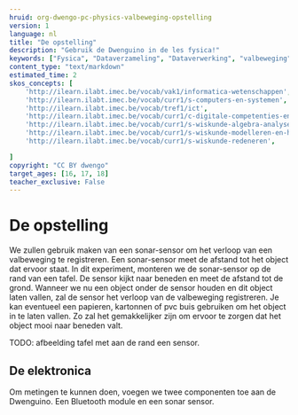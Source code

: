 ```yaml
---
hruid: org-dwengo-pc-physics-valbeweging-opstelling
version: 1
language: nl
title: "De opstelling"
description: "Gebruik de Dwenguino in de les fysica!"
keywords: ["Fysica", "Dataverzameling", "Dataverwerking", "valbeweging"]
content_type: "text/markdown"
estimated_time: 2
skos_concepts: [
    'http://ilearn.ilabt.imec.be/vocab/vak1/informatica-wetenschappen', 
    'http://ilearn.ilabt.imec.be/vocab/curr1/s-computers-en-systemen',
    'http://ilearn.ilabt.imec.be/vocab/tref1/ict',
    'http://ilearn.ilabt.imec.be/vocab/curr1/c-digitale-competenties-en-mediawijsheid',
    'http://ilearn.ilabt.imec.be/vocab/curr1/s-wiskunde-algebra-analyse',
    'http://ilearn.ilabt.imec.be/vocab/curr1/s-wiskunde-modelleren-en-heuristiek',
    'http://ilearn.ilabt.imec.be/vocab/curr1/s-wiskunde-redeneren',

]
copyright: "CC BY dwengo"
target_ages: [16, 17, 18]
teacher_exclusive: False
---
```


# De opstelling

We zullen gebruik maken van een sonar-sensor om het verloop van een valbeweging te registreren. Een sonar-sensor meet de afstand tot het object dat ervoor staat. In dit experiment, monteren we de sonar-sensor op de rand van een tafel. De sensor kijkt naar beneden en meet de afstand tot de grond. Wanneer we nu een object onder de sensor houden en dit object laten vallen, zal de sensor het verloop van de valbeweging registreren. Je kan eventueel een papieren, kartonnen of pvc buis gebruiken om het object in te laten vallen. Zo zal het gemakkelijker zijn om ervoor te zorgen dat het object mooi naar beneden valt.

TODO: afbeelding tafel met aan de rand een sensor.

## De elektronica

Om metingen te kunnen doen, voegen we twee componenten toe aan de Dwenguino. Een Bluetooth module en een sonar sensor. 